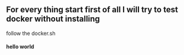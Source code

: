 ## For every thing start first of all I will try to test docker without installing

follow the docker.sh

#### hello world

